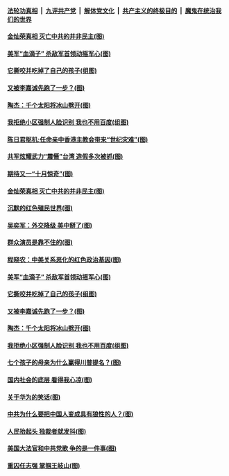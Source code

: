 

####  [法轮功真相](../../../../basic/blob/master/README.md?t=09300731) &nbsp;|&nbsp; [九评共产党](../../../../9ping.md/blob/master/README.md?t=09300731) &nbsp;|&nbsp; [解体党文化](../../../../jtdwh.md/blob/master/README.md?t=09300731)  &nbsp;|&nbsp; [共产主义的终极目的](../../../../gczydzjmd.md/blob/master/README.md?t=09300731) &nbsp;|&nbsp; [魔鬼在统治我们的世界](../../../../mgztzwmdsj.md/blob/master/README.md?t=09300731) 

#### [金灿荣真相 灭亡中共的并非民主(图)](../pages/p4/947641.md?t=09300731) 

#### [美军“血滴子” 杀敌军首领动摇军心(图)](../pages/p4/947616.md?t=09300731) 

#### [它撕咬并吃掉了自己的孩子(组图)](../pages/p4/947554.md?t=09300731) 

#### [又被李嘉诚先跑了一步？(图)](../pages/p4/947504.md?t=09300731) 

#### [陶杰：千个太阳将冰山劈开(图)](../pages/p4/947502.md?t=09300731) 

#### [我拒绝小区强制人脸识别 我也不用百度(组图)](../pages/p4/947498.md?t=09300731) 

#### [陈日君枢机:任命亲中香港主教会带来“世纪灾难”(图)](../pages/p4/947717.md?t=09300731) 

#### [共军炫耀武力“震慑”台湾 造假多次被抓(图)](../pages/p4/947711.md?t=09300731) 

#### [期待又一“十月惊奇”(图)](../pages/p4/947708.md?t=09300731) 

#### [金灿荣真相 灭亡中共的并非民主(图)](../pages/p4/947641.md?t=09300731) 

#### [沉默的红色殖民世界(图)](../pages/p4/947624.md?t=09300731) 

#### [吴奕军：外交降级 美中掰了(图)](../pages/p4/947621.md?t=09300731) 

#### [群众演员是靠不住的(图)](../pages/p4/947619.md?t=09300731) 

#### [程晓农：中美关系恶化的红色政治基因(图)](../pages/p4/947617.md?t=09300731) 

#### [美军“血滴子” 杀敌军首领动摇军心(图)](../pages/p4/947616.md?t=09300731) 

#### [它撕咬并吃掉了自己的孩子(组图)](../pages/p4/947554.md?t=09300731) 

#### [又被李嘉诚先跑了一步？(图)](../pages/p4/947504.md?t=09300731) 

#### [陶杰：千个太阳将冰山劈开(图)](../pages/p4/947502.md?t=09300731) 

#### [我拒绝小区强制人脸识别 我也不用百度(组图)](../pages/p4/947498.md?t=09300731) 

#### [七个孩子的母亲为什么赢得川普提名？(图)](../pages/p4/947499.md?t=09300731) 

#### [国内社会的底层 看得我心凉(图)](../pages/p4/947497.md?t=09300731) 

#### [关于华为的笑话(图)](../pages/p4/947496.md?t=09300731) 

#### [中共为什么要把中国人变成具有狼性的人？(图)](../pages/p4/947493.md?t=09300731) 

#### [人民抬起头 独裁者就发抖(图)](../pages/p4/947451.md?t=09300731) 

#### [美国大法官和中共党歌 争的是一件事(图)](../pages/p4/947449.md?t=09300731) 

#### [重囚任志强 掌掴王岐山(图)](../pages/p4/947350.md?t=09300731) 

